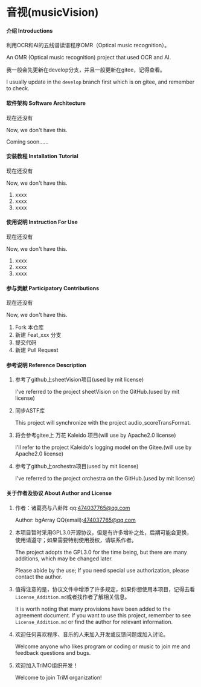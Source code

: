 # 音视(musicVision)

#### 介绍 Introductions

利用OCR和AI的五线谱读谱程序OMR（Optical music recognition）。 

An OMR (Optical music recognition) project that used OCR and AI.

我一般会先更新在develop分支，并且一般更新在gitee，记得查看。

I usually update in the `develop` branch first which is on gitee, and remember to check.

#### 软件架构 Software Architecture

现在还没有

Now, we don't have this.

Coming soon......

#### 安装教程 Installation Tutorial

现在还没有

Now, we don't have this.

1. xxxx
2. xxxx
3. xxxx

#### 使用说明 Instruction For Use

现在还没有

Now, we don't have this.

1. xxxx
2. xxxx
3. xxxx

#### 参与贡献 Participatory Contributions

现在还没有

Now, we don't have this.

1. Fork 本仓库
2. 新建 Feat_xxx 分支
3. 提交代码
4. 新建 Pull Request

#### 参考说明 Reference Description

1. 参考了github上sheetVision项目(used by mit license)

   I've referred to the project sheetVision on the GitHub.(used by mit license)
2. 同步ASTF库

   This project will synchronize with the project audio_scoreTransFormat.
3. 将会参考gitee上 万花 Kaleido 项目(will use by Apache2.0 license)

   I'll refer to the project Kaleido's logging model on the Gitee.(will use by Apache2.0 license)
4. 参考了github上orchestra项目(used by mit license)
   
   I've referred to the project orchestra on the GitHub.(used by mit license)

#### 关于作者及协议 About Author and License

1. 作者：诸葛亮与八卦阵 qq:474037765@qq.com

   Author: bgArray QQ(email):474037765@qq.com
2. 本项目暂时采用GPL3.0开源协议，但是有许多增补之处，后期可能会更换，使用请遵守；如果需要特别使用授权，请联系作者。

   The project adopts the GPL3.0 for the time being, but there are many additions, which may be changed later. 

   Please abide by the use; If you need special use authorization, please contact the author.
3. 值得注意的是，协议文件中增添了许多规定，如果你想使用本项目，记得去看`License_Addition.md`或者找作者了解相关信息。

   It is worth noting that many provisions have been added to the agreement document. If you want to use this project, 
   remember to see `License_Addition.md` or find the author for relevant information.
4. 欢迎任何喜欢程序、音乐的人来加入开发或反馈问题或加入讨论。

   Welcome anyone who likes program or coding or music to join me and feedback questions and bugs.
5. 欢迎加入TriMO组织开发！
  
   Welcome to join TriM organization! 
